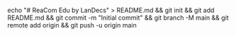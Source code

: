echo "# ReaCom Edu by LanDecs" > README.md && git init && git add README.md && git commit -m "Initial commit" && git branch -M main && git remote add origin <repository-url> && git push -u origin main